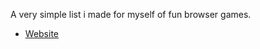 A very simple list i made for myself of fun browser games.

* [Website](https://david14p.github.io/Gamelist/)


